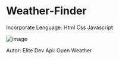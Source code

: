 # Weather-Finder
Incorporate Lenguage:
Html
Css
Javascript

![image](https://user-images.githubusercontent.com/121705578/227062627-bdcc6ea1-cff6-4db7-ba41-58e4d3e007e0.png)

 Autor: Elite Dev
Api: Open Weather
